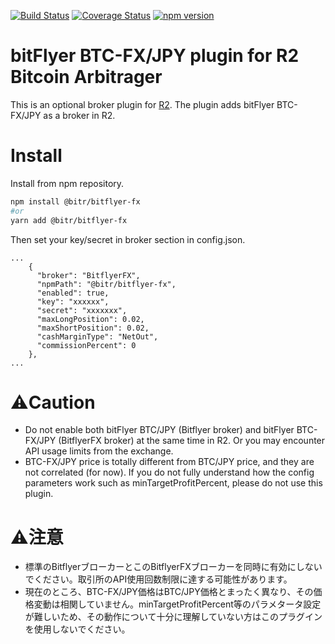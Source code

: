 [![Build Status](https://travis-ci.org/bitrinjani/bitflyer-fx.svg?branch=master)](https://travis-ci.org/bitrinjani/bitflyer-fx) [![Coverage Status](https://coveralls.io/repos/github/bitrinjani/bitflyer-fx/badge.svg?branch=master)](https://coveralls.io/github/bitrinjani/bitflyer-fx?branch=master) [![npm version](https://badge.fury.io/js/%40bitr%2Fbitflyer-fx.svg)](https://badge.fury.io/js/%40bitr%2Fbitflyer-fx)
# bitFlyer BTC-FX/JPY plugin for R2 Bitcoin Arbitrager
This is an optional broker plugin for [R2](https://github.com/bitrinjani/r2). The plugin adds bitFlyer BTC-FX/JPY as a broker in R2.

# Install

Install from npm repository.

```bash
npm install @bitr/bitflyer-fx
#or
yarn add @bitr/bitflyer-fx
```

Then set your key/secret in broker section in config.json.

```
...
    {
      "broker": "BitflyerFX",
      "npmPath": "@bitr/bitflyer-fx",
      "enabled": true,
      "key": "xxxxxx",
      "secret": "xxxxxxx",
      "maxLongPosition": 0.02,
      "maxShortPosition": 0.02,
      "cashMarginType": "NetOut",
      "commissionPercent": 0
    },
...
```

# ⚠️Caution

- Do not enable both bitFlyer BTC/JPY (Bitflyer broker) and bitFlyer BTC-FX/JPY (BitflyerFX broker) at the same time in R2. Or you may encounter API usage limits from the exchange.
- BTC-FX/JPY price is totally different from BTC/JPY price, and they are not correlated (for now). If you do not fully understand how the config parameters work such as minTargetProfitPercent, please do not use this plugin.

# ⚠️注意
- 標準のBitflyerブローカーとこのBitflyerFXブローカーを同時に有効にしないでください。取引所のAPI使用回数制限に達する可能性があります。
- 現在のところ、BTC-FX/JPY価格はBTC/JPY価格とまったく異なり、その価格変動は相関していません。minTargetProfitPercent等のパラメタータ設定が難しいため、その動作について十分に理解していない方はこのプラグインを使用しないでください。
